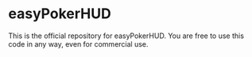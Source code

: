 # easyPokerHUD
This is the official repository for easyPokerHUD. You are free to use this code in any way, even for commercial use. 

